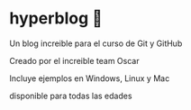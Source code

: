 # hyperblog 🐎
Un blog increible para el curso de Git y GitHub

Creado por el increible team Oscar

Incluye ejemplos en Windows, Linux y Mac

disponible para todas las edades

